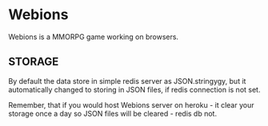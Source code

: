 # Webions
  Webions is a MMORPG game working on browsers. 

  

## STORAGE
  By default the data store in simple redis server as JSON.stringygy, but it automatically changed to storing in JSON files, if redis connection is not set.

  Remember, that if you would host Webions server on heroku - it clear your storage once a day so JSON files will be cleared - redis db not. 
